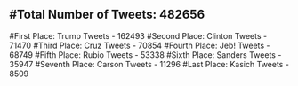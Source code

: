#Total Number of Tweets: 482656 
---
#First Place: Trump Tweets - 162493
#Second Place: Clinton Tweets - 71470
#Third Place: Cruz Tweets - 70854
#Fourth Place: Jeb! Tweets - 68749
#Fifth Place: Rubio Tweets - 53338
#Sixth Place: Sanders Tweets - 35947
#Seventh Place: Carson Tweets - 11296
#Last Place: Kasich Tweets - 8509
